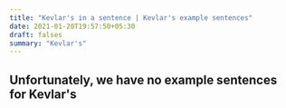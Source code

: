 ```yaml
---
title: "Kevlar's in a sentence | Kevlar's example sentences"
date: 2021-01-20T19:57:50+05:30
draft: falses
summary: "Kevlar's"
---
```

## Unfortunately, we have no example sentences for Kevlar's                 
